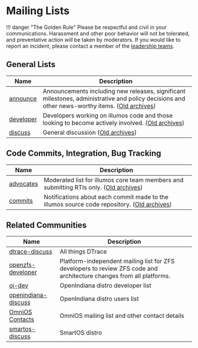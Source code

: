 # Mailing Lists

!!! danger "The Golden Rule"
    Please be respectful and civil in your communications.  Harassment and
    other poor behavior will not be tolerated, and preventative action _will_
    be taken by moderators.  If you would like to report an incident, please
    contact a member of the [leadership teams](../about/leadership.md).

## General Lists

| Name | Description |
|------|-------------|
| [announce](https://illumos.topicbox.com/groups/announce) | Announcements including new releases, significant milestones, administrative and policy decisions and other news-worthy items. ([Old archives](http://lists.illumos.org/pipermail/announce)) |
| [developer](https://illumos.topicbox.com/groups/developer) | Developers working on illumos code and those looking to become actively involved. ([Old archives](http://lists.illumos.org/pipermail/developer)) |
| [discuss](https://illumos.topicbox.com/groups/discuss) | General discussion ([Old archives](http://lists.illumos.org/pipermail/discuss)) |

## Code Commits, Integration, Bug Tracking

| Name | Description |
|------|-------------|
| [advocates](https://illumos.topicbox.com/groups/advocates) | Moderated list for illumos core team members and submitting RTIs only. ([Old archives](http://lists.illumos.org/pipermail/advocates/)) |
| [commits](https://illumos.topicbox.com/groups/illumos-commits) | Notifications about each commit made to the illumos source code repository. ([Old archives](http://lists.illumos.org/pipermail/illumos-commits))

## Related Communities

| Name | Description |
|------|-------------|
| [dtrace-discuss](http://dtrace.org/blogs/mailing-list/) | All things DTrace |
| [openzfs-developer](https://openzfs.topicbox.com/groups/developer/discussions) | Platform-independent mailing list for ZFS developers to review ZFS code and architecture changes from all platforms. |
| [oi-dev](http://openindiana.org/mailman/listinfo/oi-dev) | OpenIndiana distro developer list |
| [openindiana-discuss](http://openindiana.org/mailman/listinfo/openindiana-discuss) | OpenIndiana distro users list |
| [OmniOS Contacts](https://omniosce.org/about/contact) | OmniOS mailing list and other contact details |
| [smartos-discuss](https://smartos.topicbox.com/groups/smartos-discuss) | SmartOS distro |
